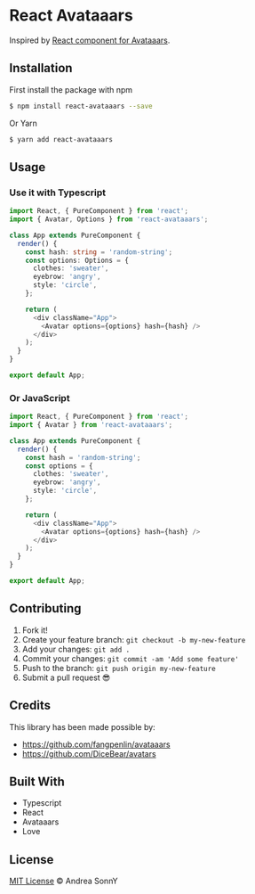 # React Avataaars

Inspired by [React component for Avataaars](https://github.com/fangpenlin/avataaars).

## Installation

First install the package with npm

```sh
$ npm install react-avataaars --save
```

Or Yarn

```sh
$ yarn add react-avataaars
```

## Usage

### Use it with Typescript

```ts
import React, { PureComponent } from 'react';
import { Avatar, Options } from 'react-avataaars';

class App extends PureComponent {
  render() {
    const hash: string = 'random-string';
    const options: Options = {
      clothes: 'sweater',
      eyebrow: 'angry',
      style: 'circle',
    };

    return (
      <div className="App">
        <Avatar options={options} hash={hash} />
      </div>
    );
  }
}

export default App;
```

### Or JavaScript

```ts
import React, { PureComponent } from 'react';
import { Avatar } from 'react-avataaars';

class App extends PureComponent {
  render() {
    const hash = 'random-string';
    const options = {
      clothes: 'sweater',
      eyebrow: 'angry',
      style: 'circle',
    };

    return (
      <div className="App">
        <Avatar options={options} hash={hash} />
      </div>
    );
  }
}

export default App;
```

## Contributing

1.  Fork it!
1.  Create your feature branch: `git checkout -b my-new-feature`
1.  Add your changes: `git add .`
1.  Commit your changes: `git commit -am 'Add some feature'`
1.  Push to the branch: `git push origin my-new-feature`
1.  Submit a pull request :sunglasses:

## Credits

This library has been made possible by:

- https://github.com/fangpenlin/avataaars
- https://github.com/DiceBear/avatars

## Built With

* Typescript
* React
* Avataaars
* Love

## License

[MIT License](https://andreasonny.mit-license.org/2019) © Andrea SonnY